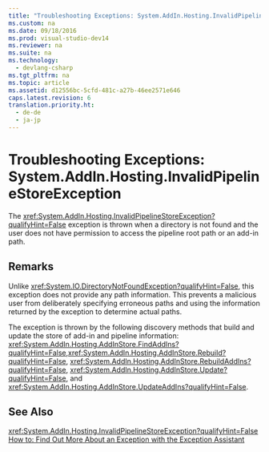 ```yaml
---
title: "Troubleshooting Exceptions: System.AddIn.Hosting.InvalidPipelineStoreException"
ms.custom: na
ms.date: 09/18/2016
ms.prod: visual-studio-dev14
ms.reviewer: na
ms.suite: na
ms.technology: 
  - devlang-csharp
ms.tgt_pltfrm: na
ms.topic: article
ms.assetid: d12556bc-5cfd-481c-a27b-46ee2571e646
caps.latest.revision: 6
translation.priority.ht: 
  - de-de
  - ja-jp
---
```

# Troubleshooting Exceptions: System.AddIn.Hosting.InvalidPipelineStoreException
The <xref:System.AddIn.Hosting.InvalidPipelineStoreException?qualifyHint=False> exception is thrown when a directory is not found and the user does not have permission to access the pipeline root path or an add-in path.  
  
## Remarks  
 Unlike <xref:System.IO.DirectoryNotFoundException?qualifyHint=False>, this exception does not provide any path information. This prevents a malicious user from deliberately specifying erroneous paths and using the information returned by the exception to determine actual paths.  
  
 The exception is thrown by the following discovery methods that build and update the store of add-in and pipeline information: <xref:System.AddIn.Hosting.AddInStore.FindAddIns?qualifyHint=False>,<xref:System.AddIn.Hosting.AddInStore.Rebuild?qualifyHint=False>, <xref:System.AddIn.Hosting.AddInStore.RebuildAddIns?qualifyHint=False>, <xref:System.AddIn.Hosting.AddInStore.Update?qualifyHint=False>, and <xref:System.AddIn.Hosting.AddInStore.UpdateAddIns?qualifyHint=False>.  
  
## See Also  
 <xref:System.AddIn.Hosting.InvalidPipelineStoreException?qualifyHint=False>   
 [How to: Find Out More About an Exception with the Exception Assistant](../Topic/How%20to:%20Use%20the%20Exception%20Assistant.md)